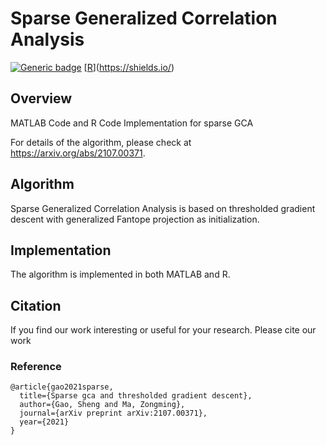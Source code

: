 # Sparse Generalized Correlation Analysis
[![Generic badge](https://img.shields.io/badge/MATLAB-R2020a-BLUE.svg)](https://shields.io/)
[[R](https://img.shields.io/badge/R-CRAN-ORANGE.svg)](https://shields.io/)


## Overview

MATLAB Code and R Code Implementation for sparse GCA

For details of the algorithm, please check at https://arxiv.org/abs/2107.00371.

## Algorithm

Sparse Generalized Correlation Analysis is based on thresholded gradient descent with generalized Fantope projection as initialization.

## Implementation

The algorithm is implemented in both MATLAB and R.

## Citation 

If you find our work interesting or useful for your research. Please cite our work

### Reference
```
@article{gao2021sparse,
  title={Sparse gca and thresholded gradient descent},
  author={Gao, Sheng and Ma, Zongming},
  journal={arXiv preprint arXiv:2107.00371},
  year={2021}
}
```
